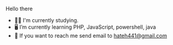 Hello there
- :student: I'm currently studying.
- :desktop_computer: I’m currently learning PHP, JavaScript, powershell, java
- :speech_balloon: If you want to reach me send email to hateh441@gmail.com 



